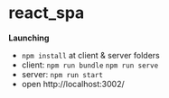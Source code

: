 # react_spa

**Launching** 
  - `npm install` at client & server folders
  - client: `npm run bundle` `npm run serve` 
  - server: `npm run start`
  - open http://localhost:3002/
